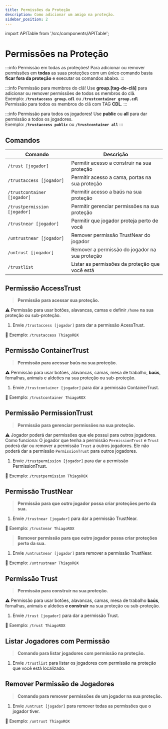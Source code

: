 ```yaml
---
title: Permissões da Proteção
description: Como adicionar um amigo na proteção.
sidebar_position: 2
---
```


import APITable from '/src/components/APITable';

# Permissões na Proteção

:::info Permissão em todas as proteções!
Para adicionar ou remover permissões em **todas** as suas proteções com um único comando basta **ficar fora da proteção** e executar os comandos abaixo.
:::

:::info Permissão para membros do clã!
Use **group.\[tag-do-clã\]** para adicionar ou remover permissões de todos os membros do clã.  
Exemplo: **`/trustaccess group.cdl`** ou **`/trustcontainer group.cdl`**  
Permissão para todos os membros do clã com TAG **CDL**.
:::

:::info Permissão para todos os jogadores!
Use **public** ou **all** para dar permissão a todos os jogadores.  
Exemplo: **`/trustaccess public`** ou **`/trustcontainer all`**
:::

## Comandos

<APITable>

| Comando | Descrição |
| ------- | --------- |
| `/trust [jogador]` | Permitir acesso a construir na sua proteção |
| `/trustaccess [jogador]` | Permitir acesso a cama, portas na sua proteção |
| `/trustcontainer [jogador]` | Permitir acesso a baús na sua proteção |
| `/trustpermission [jogador]` | Permitir gerenciar permissões na sua proteção |
| `/trustnear [jogador]` | Permitir que jogador proteja perto de você |
| `/untrustnear [jogador]` | Remover permissão TrustNear do jogador |
| `/untrust [jogador]` | Remover a permissão do jogador na sua proteção | 
| `/trustlist` | Listar as permissões da proteção que você está |

</APITable>

## Permissão AccessTrust

> **Permissão para acessar sua proteção.**

⚠️ Permissão para usar botões, alavancas, camas e definir `/home` na sua proteção ou sub-proteção.

1. Envie `/trustaccess [jogador]` para dar a permissão AcessTrust.

🎯 Exemplo: `/trustaccess ThiagoROX`

## Permissão ContainerTrust

> **Permissão para acessar baús na sua proteção.**

⚠️ Permissão para usar botões, alavancas, camas, mesa de trabalho, **baús**, fornalhas, animais e aldeões na sua proteção ou sub-proteção.  

1. Envie `/trustcontainer [jogador]` para dar a permissão ContainerTrust.

🎯 Exemplo: `/trustcontainer ThiagoROX`

## Permissão PermissionTrust

> **Permissão para gerenciar permissões na sua proteção.**

⚠️ Jogador poderá dar permissões que ele possui para outros jogadores.  
Como funciona: O jogador que tenha a permissão `PermissionTrust` e `Trust` poderá dar ou remover a permissão `Trust` a outros jogadores. Ele não poderá dar a permissão `PermissionTrust` para outros jogadores.

1. Envie `/trustpermission [jogador]` para dar a permissão PermissionTrust.

🎯 Exemplo: `/trustpermission ThiagoROX`

## Permissão TrustNear

> **Permissão para que outro jogador possa criar proteções perto da sua.**

1. Envie `/trustnear [jogador]` para dar a permissão TrustNear.

🎯 Exemplo: `/trustnear ThiagoROX`

> **Remover permissão para que outro jogador possa criar proteções perto da sua.**

1. Envie `/untrustnear [jogador]` para remover a permissão TrustNear.

🎯 Exemplo: `/untrustnear ThiagoROX`

## Permissão Trust

> **Permissão para construir na sua proteção.**

⚠️ Permissão para usar botões, alavancas, camas, mesa de trabalho **baús**, fornalhas, animais e aldeões **e construir** na sua proteção ou sub-proteção.

1. Envie `/trust [jogador]` para dar a permissão Trust.

🎯 Exemplo: `/trust ThiagoROX`

## Listar Jogadores com Permissão

> **Comando para listar jogadores com permissão na proteção.**  

1. Envie `/trustlist` para listar os jogadores com permissão na proteção que você está localizado.

## Remover Permissão de Jogadores

> **Comando para remover permissões de um jogador na sua proteção.**  

1. Envie `/untrust [jogador]` para remover todas as permissões que o jogador tiver.

🎯 Exemplo: `/untrust ThiagoROX`